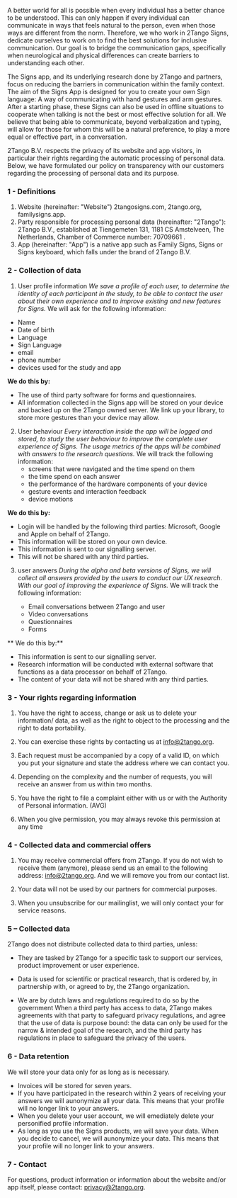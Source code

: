A better world for all is possible when every individual has a better chance to be understood. This can only happen if every individual can communicate in ways that feels natural to the person, even when those ways are different from the norm. Therefore, we who work in 2Tango Signs, dedicate ourselves to work on to find the best solutions for inclusive communication. Our goal is to bridge the communication gaps, specifically when neurological and physical differences can create barriers to understanding each other. 

The Signs app, and its underlying research done by 2Tango and partners, focus on reducing the barriers in communication within the family context. The aim of the Signs App is designed for you to create your own Sign language: A way of communicating with hand gestures and arm gestures. After a starting phase, these Signs can also be used in offline situations to cooperate when talking is not the best or most effective solution for all. We believe that being able to communicate, beyond verbalization and typing, will allow for those for whom this will be a natural preference, to play a more equal or effective part, in a conversation.

2Tango B.V. respects the privacy of its website and app visitors, in particular their rights regarding the automatic processing of personal data. Below, we have formulated our policy on transparency with our customers regarding the processing of personal data and its purpose.


### 1 - Definitions
1. Website (hereinafter: "Website") 2tangosigns.com, 2tango.org, familysigns.app.
2. Party responsible for processing personal data (hereinafter: "2Tango"): 2Tango B.V., established at Tiengemeten 131, 1181 CS Amstelveen, The Netherlands, Chamber of Commerce number: 70709661 .
3. App (hereinafter: "App") is a native app such as Family Signs, Signs or Signs keyboard, which falls under the brand of 2Tango B.V.


### 2 - Collection of data
1. User profile information
*We save a profile of each user, to determine the identity of each participant in the study, to be able to contact the user about their own experience and to improve existing and new features for Signs.* We will ask for the following information:
  - Name
  - Date of birth
  - Language
  - Sign Language
  - email
  - phone number
  - devices used for the study and app

**We do this by:**
- The use of third party software for forms and questionnaires.
- All information collected in the Signs app will be stored on your device and backed up on the 2Tango owned server. We link up your library, to store more gestures than your device may allow.


2. User behaviour
*Every interaction inside the app will be logged and stored, to study the user behaviour to improve the complete user experience of Signs. The usage metrics of the apps will be combined with answers to the research questions.* We will track the following information:
	- screens that were navigated and the time spend on them
    - the time spend on each answer
    - the performance of the hardware components of your device
	- gesture events and interaction feedback
    - device motions

**We do this by:**
- Login will be handled by the following third parties: Microsoft, Google and Apple on behalf of 2Tango.
- This information will be stored on your own device.
- This information is sent to our signalling server.
- This will not be shared with any third parties.


3. user answers
*During the alpha and beta versions of Signs, we will collect all answers provided by the users to conduct our UX research. With our goal of improving the experience of Signs.* We will track the following information:

	- Email conversations between 2Tango and user
	- Video conversations
	- Questionnaires
	- Forms
    
** We do this by:**
- This information is sent to our signalling server.
- Research information will be conducted with external software that functions as a data processor on behalf of 2Tango. 
- The content of your data will not be shared with any third parties.

### 3 - Your rights regarding information

1. You have the right to access, change or ask us to delete your information/ data, as well as the right to object to the processing and the right to data portability.

2. You can exercise these rights by contacting us at info@2tango.org.

3. Each request must be accompanied by a copy of a valid ID, on which you put your signature and state the address where we can contact you.

4. Depending on the complexity and the number of requests, you will receive an answer from us within two months.

5. You have the right to file a complaint either with us or with the Authority of Personal information. (AVG)

6. When you give permission, you may always revoke this permission at any time

### 4 - Collected data and commercial offers
1. You may receive commercial offers from 2Tango. If you do not wish to receive them (anymore), please send us an email to the following address: info@2tango.org. And we will remove you from our contact list.

2. Your data will not be used by our partners for commercial purposes. 

3. When you unsubscribe for our mailinglist, we will only contact your for service reasons.


### 5 – Collected data 
2Tango does not distribute collected data to third parties, unless:
- They are tasked by 2Tango for a specific task to support our services, product improvement or user experience. 

- Data is used for scientific or practical research, that is ordered by, in partnership with, or agreed to by, the 2Tango organization. 

- We are by dutch laws and regulations required to do so by the government
When a third party has access to data, 2Tango makes agreements with that party to safeguard privacy regulations, and agree that the use of data is purpose bound: the data can only be used for the narrow & intended goal of the research, and the third party has regulations in place to safeguard the privacy of the users. 


### 6 - Data retention
We will store your data only for as long as is necessary.

- Invoices will be stored for seven years.
- If you have participated in the research within 2 years of receiving your answers we will aunonymize all your data. This means that your profile will no longer link to your answers.
- When you delete your user account, we will emediately delete your personified profile information.
- As long as you use the Signs products, we will save your data. When you decide to cancel, we will aunonymize your data.  This means that your profile will no longer link to your answers.


### 7 - Contact
For questions, product information or information about the website and/or app itself, please contact: privacy@2tango.org.
